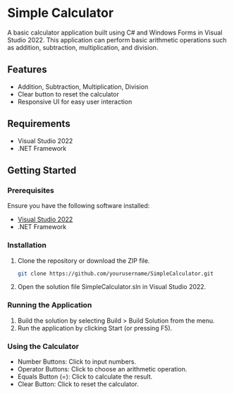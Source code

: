 # Simple Calculator

A basic calculator application built using C# and Windows Forms in Visual Studio 2022. This application can perform basic arithmetic operations such as addition, subtraction, multiplication, and division.

## Features

- Addition, Subtraction, Multiplication, Division
- Clear button to reset the calculator
- Responsive UI for easy user interaction

## Requirements

- Visual Studio 2022
- .NET Framework

## Getting Started

### Prerequisites

Ensure you have the following software installed:

- [Visual Studio 2022](https://visualstudio.microsoft.com/downloads/)
- .NET Framework

### Installation

1. Clone the repository or download the ZIP file.
   ```bash
   git clone https://github.com/yourusername/SimpleCalculator.git
2.   Open the solution file SimpleCalculator.sln in Visual Studio 2022.
   
### Running the Application
1.  Build the solution by selecting Build > Build Solution from the menu.
2.  Run the application by clicking Start (or pressing F5).
   
### Using the Calculator
- Number Buttons: Click to input numbers.
- Operator Buttons: Click to choose an arithmetic operation.
- Equals Button (=): Click to calculate the result.
- Clear Button: Click to reset the calculator.
